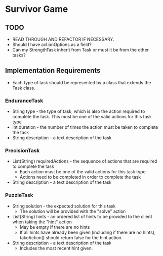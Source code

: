 # Survivor Game

## TODO

- READ THROUGH AND REFACTOR IF NECESSARY.
- Should I have actionOptions as a field?
- Can my StrengthTask inherit from Task or must it be from the other tasks?

## Implementation Requirements

- Each type of task should be represented by a class that extends the Task class.

### EnduranceTask

- String type - the type of task, which is also the action required to complete the task. This must be one of the valid actions for this task type
- int duration - the number of times the action must be taken to complete the task
- String description - a text description of the task

### PrecisionTask

- List(String) requiredActions - the sequence of actions that are required to complete the task
  - Each action must be one of the valid actions for this task type
  - Actions need to be completed in order to complete the task
- String description - a text description of the task

### PuzzleTask

- String solution - the expected solution for this task
  - The solution will be provided with the "solve" action
- List(String) hints - an ordered list of hints to be provided to the client when taking the "hint" action
  - May be empty if there are no hints
  - If all hints have already been given (including if there are no hints), takeAction() should return false for the hint action.
- String description - a text description of the task
  - Includes the most recent hint given.
